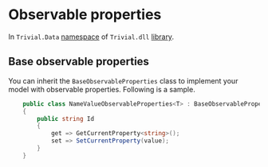 # Observable properties

In `Trivial.Data` [namespace](./) of `Trivial.dll` [library](../).

## Base observable properties

You can inherit the `BaseObservableProperties` class to implement your model with observable properties. Following is a sample.

```csharp
    public class NameValueObservableProperties<T> : BaseObservableProperties
    {
        public string Id
        {
            get => GetCurrentProperty<string>();
            set => SetCurrentProperty(value);
        }
    }
```
